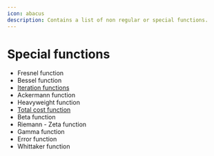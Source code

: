 ```yaml
---
icon: abacus
description: Contains a list of non regular or special functions.
---
```


# Special functions

* Fresnel function
* Bessel function
* [Iteration functions](iteration-functions/)
* Ackermann function
* Heavyweight function
* [Total cost function](../../../applications/economics/#the-total-cost-function)
* Beta function
* Riemann - Zeta function
* Gamma function
* Error function
* Whittaker function

